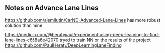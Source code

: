 ## Notes on Advance Lane Lines
https://github.com/ajsmilutin/CarND-Advanced-Lane-Lines has more robust solution than mine

https://medium.com/@heratypaul/experiment-using-deep-learning-to-find-lane-lines-c668a6e42070 tryed to train NN on the results of the project
https://github.com/PaulHeraty/DeepLearningLaneFinding 

